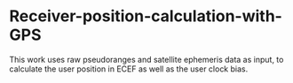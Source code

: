# Receiver-position-calculation-with-GPS
This work uses raw pseudoranges and satellite ephemeris data as input, to calculate the user position in ECEF as well as the user clock bias. 
